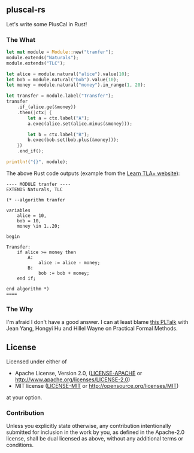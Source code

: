## pluscal-rs

Let's write some PlusCal in Rust! 

### The What

```rust
let mut module = Module::new("tranfer");
module.extends("Naturals");
module.extends("TLC");

let alice = module.natural("alice").value(10);
let bob = module.natural("bob").value(10);
let money = module.natural("money").in_range(1, 20);

let transfer = module.label("Transfer");
transfer
    .if_(alice.ge(&money))
    .then(|ctx| {
        let a = ctx.label("A");
        a.exec(alice.set(alice.minus(&money)));

        let b = ctx.label("B");
        b.exec(bob.set(bob.plus(&money)));
    })
    .end_if();

println!("{}", module);
```

The above Rust code outputs (example from the [Learn TLA+ website](https://learntla.com/introduction/example/)):

```pluscal
---- MODULE tranfer ----
EXTENDS Naturals, TLC

(* --algorithm tranfer

variables
    alice = 10,
    bob = 10,
    money \in 1..20;

begin

Transfer:
    if alice >= money then
        A:
            alice := alice - money;
        B:
            bob := bob + money;
    end if;

end algorithm *)
====
```

### The Why

I'm afraid I don't have a good answer. I can at least blame [this PLTalk](https://www.twitch.tv/videos/682775459) with Jean Yang, Hongyi Hu and Hillel Wayne on Practical Formal Methods.


## License

Licensed under either of

 * Apache License, Version 2.0, ([LICENSE-APACHE](LICENSE-APACHE) or http://www.apache.org/licenses/LICENSE-2.0)
 * MIT license ([LICENSE-MIT](LICENSE-MIT) or http://opensource.org/licenses/MIT)

at your option.

### Contribution

Unless you explicitly state otherwise, any contribution intentionally submitted for inclusion in the work by you, as defined in the Apache-2.0 license, shall be dual licensed as above, without any additional terms or conditions.
